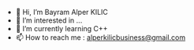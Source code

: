 - 👋 Hi, I’m Bayram Alper KILIC
- 👀 I’m interested in ...
- 🌱 I’m currently learning C++
- 📫 How to reach me : alperkilicbusiness@gmail.com
